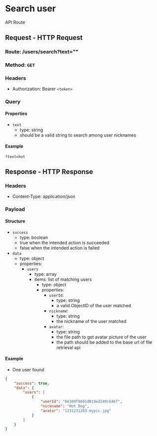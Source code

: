# Search user
API Route

## Request - HTTP Request
### Route: /users/search?text=""
### Method: `GET`
### Headers
- Authorization: Bearer `<token>`
### Query
#### Properties
- `text`
  - type: string
  - should be a valid string to search among user nicknames
#### Example
```
?text=hot
```

## Response - HTTP Response
### Headers
- Content-Type: application/json
### Payload
#### Structure
- `success`
  - type: boolean
  - true when the intended action is succeeded
  - false when the intended action is failed
- `data`
  - type: object
  - properties:
    - `users`
      - type: array
      - items: list of matching users
        - type: object
        - properties:
          - `userId`:
            - type: string
            - a valid ObjectID of the user matched
          - `nickname`:
            - type: string
            - the nickname of the user matched
          - `avatar`:
            - type: string
            - the file path to get avatar picture of the user
            - the path should be added to the base url of file retrieval api
#### Example
- One user found
```json
{
    "success": true,
    "data": {
        "users": [
            {                
                "userId": "66309f8691d019ed240c646f",
                "nickname": "Hot Dog",
                "avatar": "1231231203-mypic.jpg"
            }
        ]
    }
}
```